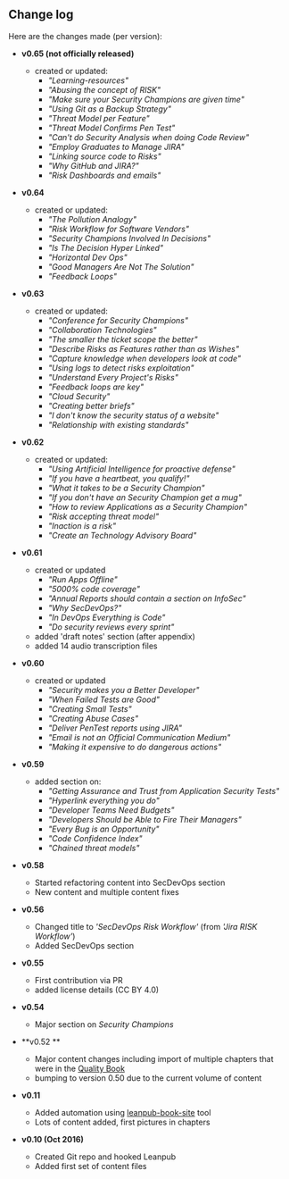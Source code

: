 ## Change log

Here are the changes made (per version):

* **v0.65 (not officially released)**
  * created or updated:
    * _"Learning-resources"_
    * _"Abusing the concept of RISK"_    
    * _"Make sure your Security Champions are given time"_
    * _"Using Git as a Backup Strategy"_
    * _"Threat Model per Feature"_
    * _"Threat Model Confirms Pen Test"_
    * _"Can't do Security Analysis when doing Code Review"_
    * _"Employ Graduates to Manage JIRA"_
    * _"Linking source code to Risks"_
    * _"Why GitHub and JIRA?"_
    * _"Risk Dashboards and emails"_


* **v0.64**
  * created or updated:
    * _"The Pollution Analogy"_
    * _"Risk Workflow for Software Vendors"_
    * _"Security Champions Involved In Decisions"_
    * _"Is The Decision Hyper Linked"_
    * _"Horizontal Dev Ops"_
    * _"Good Managers Are Not The Solution"_
    * _"Feedback Loops"_

* **v0.63**
  * created or updated:
    * _"Conference for Security Champions"_
    * _"Collaboration Technologies"_
    * _"The smaller the ticket scope the better"_
    * _"Describe Risks as Features rather than as Wishes"_
    * _"Capture knowledge when developers look at code"_
    * _"Using logs to detect risks exploitation"_
    * _"Understand Every Project's Risks"_
    * _"Feedback loops are key"_
    * _"Cloud Security"_
    * _"Creating better briefs"_
    * _"I don't know the security status of a website"_
    * _"Relationship with existing standards"_    

* **v0.62**
  * created or updated:
    * _"Using Artificial Intelligence for proactive defense"_
    * _"If you have a heartbeat, you qualify!"_
    * _"What it takes to be a Security Champion"_
    * _"If you don't have an Security Champion  get a mug"_
    * _"How to review Applications as a Security Champion"_
    * _"Risk accepting threat model"_
    * _"Inaction is a risk"_
    * _"Create an Technology Advisory Board"_

* **v0.61**
  * created or updated
    * _"Run Apps Offline"_
    * _"5000% code coverage"_
    * _"Annual Reports should contain a section on InfoSec"_
    * _"Why SecDevOps?"_
    * _"In DevOps Everything is Code"_
    * _"Do security reviews every sprint"_
  * added 'draft notes' section (after appendix)
  * added 14 audio transcription files

* **v0.60**
  * created or updated
    * _"Security makes you a Better Developer"_
    * _"When Failed Tests are Good"_
    * _"Creating Small Tests"_
    * _"Creating Abuse Cases"_
    * _"Deliver PenTest reports using JIRA"_
    * _"Email is not an Official Communication Medium"_
    * _"Making it expensive to do dangerous actions"_

* **v0.59**
  * added section on:
    * _"Getting Assurance and Trust from Application Security Tests"_
    * _"Hyperlink everything you do"_
    * _"Developer Teams Need Budgets"_
    * _"Developers Should be Able to Fire Their Managers"_
    * _"Every Bug is an Opportunity"_
    * _"Code Confidence Index"_    
    * _"Chained threat models"_
* **v0.58**
  * Started refactoring content into SecDevOps section
  * New content and multiple content fixes
* **v0.56**
  * Changed title to _'SecDevOps Risk Workflow'_ (from _'Jira RISK Workflow'_)
  * Added SecDevOps section
* **v0.55**
  * First contribution via PR  
  * added license details (CC BY 4.0)
* **v0.54**
  * Major section on _Security Champions_
* **v0.52 **
  * Major content changes including import of multiple chapters that were in the [Quality Book](https://github.com/DinisCruz/Book_Software_Quality)
  * bumping to version 0.50 due to the current volume of content
* **v0.11**
  * Added automation using [leanpub-book-site](https://github.com/o2platform/leanpub-book-site) tool
  * Lots of content added, first pictures in chapters

* **v0.10 (Oct 2016)**
  * Created Git repo and hooked Leanpub
  * Added first set of content files    
